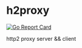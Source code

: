 # h2proxy

[![Go Report Card](https://goreportcard.com/badge/github.com/zxc111/h2proxy)](https://goreportcard.com/report/github.com/zxc111/h2proxy)

http2 proxy server &amp;&amp; client

